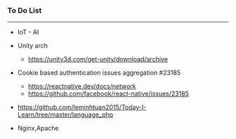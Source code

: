 ### To Do List
 
---------------------------------------------------------------------------

* IoT - AI

* Unity arch
  * https://unity3d.com/get-unity/download/archive


* Cookie based authentication issues aggregation #23185 
  * https://reactnative.dev/docs/network
  * https://github.com/facebook/react-native/issues/23185


* https://github.com/leminhtuan2015/Today-I-Learn/tree/master/language_php
* Nginx,Apache






